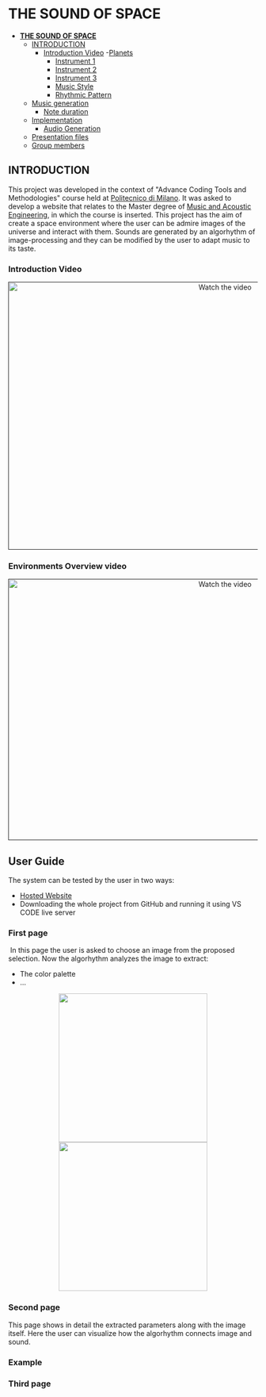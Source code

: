 # **THE SOUND OF SPACE**


</p>


- [**THE SOUND OF SPACE**](#the-sound-of-space)
  - [INTRODUCTION](#introduction)
    - [Introduction Video](#introduction-video)
    -[Planets](#planets)
      - [Instrument 1](#)
      - [Instrument 2](#)
      - [Instrument 3](#)
      - [Music Style](#music-style)
      - [Rhythmic Pattern](#rhythmic-pattern)
  - [Music generation](#music-generation)
      - [Note duration](#note-duration)
  - [Implementation](#implementation)
    - [Audio Generation](#audio-generation)
  - [Presentation files](#presentation-files)
  - [Group members](#group-members)

## INTRODUCTION
   
  This project was developed in the context of "Advance Coding Tools and Methodologies" course held at [Politecnico di Milano](https://www.polimi.it/). It was asked to develop a website that relates to the Master degree of [Music and Acoustic Engineering](https://suono.polimi.it/), in which the course is inserted.
  This project has the aim of create a space environment where the user can be admire images of the universe and interact with them. Sounds are generated by an algorhythm of image-processing and they can be modified by the user to adapt music to its taste. 


### Introduction Video

<a align="center" href="" target="_blank">
 <img src="." alt="Watch the video" width="860" height="540" />
</a>

### Environments Overview video

<a align="center" href="" target="_blank">
 <img src="" alt="Watch the video" width="860" height="527" />
</a>


## User Guide

The system can be tested by the user in two ways: 

- <a href="http://albertodoimo.github.io/" target="_blank" rel="noopener noreferrer">Hosted Website</a>
- Downloading the whole project from GitHub and running it using VS CODE live server
  

### First page
![]()
In this page the user is asked to choose an image from the proposed selection. 
Now the algorhythm analyzes the image to extract:
- The color palette 
- ...

<p align="center">
  <img src="" width="300" />
  <img src="" width="300" /> 
</p>

### Second page

This page shows in detail the extracted parameters along with the image itself. Here the user can visualize how the algorhythm connects image and sound. 

### Example


### Third page
